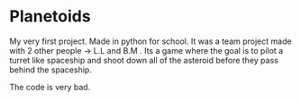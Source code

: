 # Planetoids

My very first project. Made in python for school. It was a team project made with 2 other people -> L.L and B.M .
Its a game where the goal is to pilot a turret like spaceship and shoot down all of the asteroid before they pass behind the spaceship.

The code is very bad.
